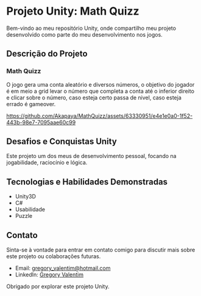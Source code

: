 # Projeto Unity: Math Quizz

Bem-vindo ao meu repositório Unity, onde compartilho meu projeto desenvolvido como parte do meu desenvolvimento nos jogos.

## Descrição do Projeto

### Math Quizz
O jogo gera uma conta aleatório e diversos números, o objetivo do jogador é em meio a grid levar o número que completa a conta até o inferior direito e clicar sobre o número, caso esteja certo passa de nivel, caso esteja errado é gameover.

https://github.com/Akapaya/MathQuizz/assets/63330951/e4e1e0a0-1f52-443b-98e7-7095aae60c99

## Desafios e Conquistas Unity
Este projeto um dos meus de desenvolvimento pessoal, focando na jogabilidade, raciocínio e lógica.

## Tecnologias e Habilidades Demonstradas

- Unity3D
- C#
- Usabilidade
- Puzzle

## Contato

Sinta-se à vontade para entrar em contato comigo para discutir mais sobre este projeto ou colaborações futuras.

- Email: gregory_valentim@hotmail.com
- LinkedIn: [Gregory Valentim](https://www.linkedin.com/in/gregory-valentim/)

Obrigado por explorar este projeto Unity.
